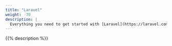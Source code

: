 ```yaml
---
title: "Laravel"
weight: -70
description: |
  Everything you need to get started with [Laravel](https://laravel.com/) on Platform.sh.
---
```


{{% description %}}
